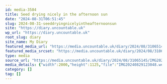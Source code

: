 ```yaml
---
id: media-3584
title: Seed drying nicely in the afternoon sun
date: "2024-08-31T06:51:45"
slug: 2024-08-31-seeddryingnicelyintheafternoonsun
site: "https://diary.uncountable.uk"
wp_url: "https://diary.uncountable.uk"
root_slug: diary
site_name: My Diary
featured_media_url: "https://media.uncountable.uk/diary/2024/08/31065145/IMG20240829123048.webp"
featured_media_srcset: "https://media.uncountable.uk/diary/2024/08/31065145/IMG20240829123048-300x169.webp 300w, https://media.uncountable.uk/diary/2024/08/31065145/IMG20240829123048-1024x576.webp 1024w, https://media.uncountable.uk/diary/2024/08/31065145/IMG20240829123048-150x150.webp 150w, https://media.uncountable.uk/diary/2024/08/31065145/IMG20240829123048-640x360.webp 640w, https://media.uncountable.uk/diary/2024/08/31065145/IMG20240829123048.webp 2000w"
type: media
source_url: "https://media.uncountable.uk/diary/2024/08/31065145/IMG20240829123048.webp"
media_details: {"width":2000,"height":1125,"file":"IMG20240829123048.webp","filesize":186906,"sizes":{"medium":{"file":"IMG20240829123048-300x169.webp","width":300,"height":169,"filesize":19014,"mime_type":"image/webp","source_url":"https://media.uncountable.uk/diary/2024/08/31065145/IMG20240829123048-300x169.webp"},"large":{"file":"IMG20240829123048-1024x576.webp","width":1024,"height":576,"filesize":220980,"mime_type":"image/webp","source_url":"https://media.uncountable.uk/diary/2024/08/31065145/IMG20240829123048-1024x576.webp"},"thumbnail":{"file":"IMG20240829123048-150x150.webp","width":150,"height":150,"filesize":8656,"mime_type":"image/webp","source_url":"https://media.uncountable.uk/diary/2024/08/31065145/IMG20240829123048-150x150.webp"},"mobwidth":{"file":"IMG20240829123048-640x360.webp","width":640,"height":360,"filesize":87998,"mime_type":"image/webp","source_url":"https://media.uncountable.uk/diary/2024/08/31065145/IMG20240829123048-640x360.webp"},"full":{"file":"IMG20240829123048.webp","width":2000,"height":1125,"mime_type":"image/webp","source_url":"https://media.uncountable.uk/diary/2024/08/31065145/IMG20240829123048.webp"}},"image_meta":{"aperture":"0","credit":"","camera":"","caption":"","created_timestamp":"0","copyright":"","focal_length":"0","iso":"0","shutter_speed":"0","title":"","orientation":"0","keywords":[]}}
category: []
tag: []
---
```



